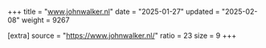 +++
title = "www.johnwalker.nl"
date = "2025-01-27"
updated = "2025-02-08"
weight = 9267

[extra]
source = "https://www.johnwalker.nl/"
ratio = 23
size = 9
+++
